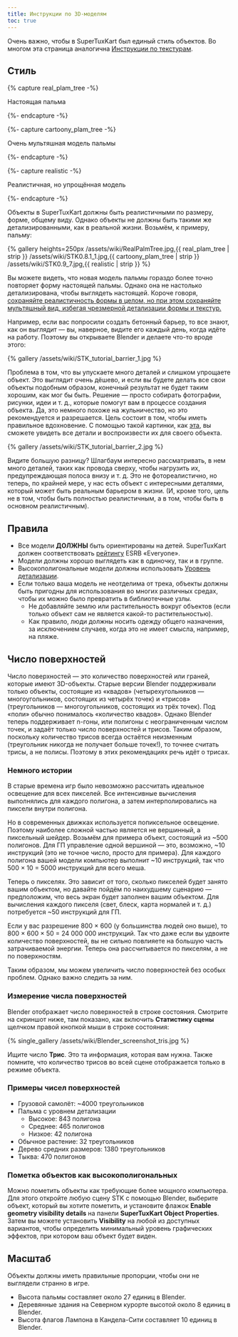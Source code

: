 ```yaml
---
title: Инструкции по 3D-моделям
toc: true
---
```

Очень важно, чтобы в SuperTuxKart был единый стиль объектов. Во многом эта страница аналогична [Инструкции по текстурам](Texture_Guidelines).

## Стиль

{% capture real_plam_tree -%}

Настоящая пальма

{%- endcapture -%}

{%- capture cartoony_plam_tree -%}

Очень мультяшная модель пальмы

{%- endcapture -%}

{%- capture realistic -%}

Реалистичная, но упрощённая модель

{%- endcapture -%}

Объекты в SuperTuxKart должны быть реалистичными по размеру, форме, общему виду. Однако объекты не должны быть такими же детализированными, как в реальной жизни. Возьмём, к примеру, пальму:

{% gallery heights=250px
/assets/wiki/RealPalmTree.jpg,{{ real_plam_tree | strip }}
/assets/wiki/STK0.8.1_1.jpg,{{ cartoony_plam_tree | strip }}
/assets/wiki/STK0.9_7.jpg,{{ realistic | strip }}
%}

Вы можете видеть, что новая модель пальмы гораздо более точно повторяет форму настоящей пальмы. Однако она не настолько детализирована, чтобы выглядеть настоящей. Короче говоря, <u>сохраняйте реалистичность формы в целом, но при этом сохраняйте мультяшный вид, избегая чрезмерной детализации формы и текстур.</u>

Например, если вас попросили создать бетонный барьер, то все знают, как он выглядит — вы, наверное, видите его каждый день, когда идёте на работу. Поэтому вы открываете Blender и делаете что-то вроде этого:

{% gallery
/assets/wiki/STK_tutorial_barrier_1.jpg
%}

Проблема в том, что вы упускаете много деталей и слишком упрощаете объект. Это выглядит очень дёшево, и если вы будете делать все свои объекты подобным образом, конечный результат не будет таким хорошим, как мог бы быть. Решение — просто собирать фотографии, рисунки, идеи и т. д., которые помогут вам в процессе создания объекта. Да, это немного похоже на жульничество, но это рекомендуется и разрешается. Цель состоит в том, чтобы иметь правильное вдохновение. С помощью такой картинки, как [эта](https://upload.wikimedia.org/wikipedia/commons/thumb/9/9e/BarreiraNewJersey.JPG/1280px-BarreiraNewJersey.JPG), вы сможете увидеть все детали и воспроизвести их для своего объекта.

{% gallery
/assets/wiki/STK_tutorial_barrier_2.jpg
%}

Видите большую разницу? Шлагбаум интересно рассматривать, в нем много деталей, таких как провода сверху, чтобы нагрузить их, предупреждающая полоса внизу и т. д. Это не фотореалистично, но теперь, по крайней мере, у нас есть объект с интересными деталями, который может быть реальным барьером в жизни. (И, кроме того, цель не в том, чтобы быть полностью реалистичным, а в том, чтобы быть в основном реалистичным).

## Правила

* Все модели **ДОЛЖНЫ** быть ориентированы на детей. SuperTuxKart должен соответствовать [рейтингу](ru.wikipedia.org/wiki/Entertainment_Software_Rating_Board#Описание) ESRB «Everyone».
* Модели должны хорошо выглядеть как в одиночку, так и в группе.
* Высокополигональные модели должны использовать [Уровень детализации](Level_of_Detail).
* Если только ваша модель не неотделима от трека, объекты должны быть пригодны для использования во многих различных средах, чтобы их можно было превратить в библиотечные узлы.
    * Не добавляйте землю или растительность вокруг объектов (если только объект сам не является какой-то растительностью).
    * Как правило, люди должны носить одежду общего назначения, за исключением случаев, когда это не имеет смысла, например, на пляже.

## Число поверхностей

Число поверхностей — это количество поверхностей или граней, которые имеют 3D-объекты. Старые версии Blender поддерживали только объекты, состоящие из «квадов» (четырехугольников — многоугольников, состоящих из четырёх точек) и «трисов» (треугольников — многоугольников, состоящих из трёх точек). Под «поли» обычно понималось «количество квадов». Однако Blender теперь поддерживает n-гоны, или полигоны с неограниченным числом точек, и задаёт только число поверхностей и трисов. Таким образом, поскольку количество трисов всегда остаётся неизменным (треугольник никогда не получает больше точек!), то точнее считать трисы, а не полисы. Поэтому в этих рекомендациях речь идёт о трисах.

### Немного истории

В старые времена игр было невозможно рассчитать идеальное освещение для всех пикселей. Все интенсивные вычисления выполнялись для каждого полигона, а затем интерполировались на пиксели внутри полигона.

Но в современных движках используется попиксельное освещение. Поэтому наиболее сложной частью является не вершинный, а пиксельный шейдер. Возьмём для примера объект, состоящий из ~500 полигонов. Для ГП управление одной вершиной — это, возможно, ~10 инструкций (это не точное число, просто для примера). Для каждого полигона вашей модели компьютер выполнит ~10 инструкций, так что 500 × 10 = 5000 инструкций для всего меша.

Теперь о пикселях. Это зависит от того, сколько пикселей будет занято вашим объектом, но давайте пойдём по наихудшему сценарию — предположим, что весь экран будет заполнен вашим объектом. Для вычисления каждого пикселя (свет, блеск, карта нормалей и т. д.) потребуется ~50 инструкций для ГП.

Если у вас разрешение 800 × 600 (у большинства людей оно выше), то 800 × 600 × 50 = 24 000 000 инструкций. Так что даже если вы удвоите количество поверхностей, вы не сильно повлияете на большую часть затрачиваемой энергии. Теперь она рассчитывается по пикселям, а не по поверхностям.

Таким образом, мы можем увеличить число поверхностей без особых проблем. Однако важно следить за ним.

### Измерение числа поверхностей

Blender отображает число поверхностей в строке состояния.  Смотрите на скриншот ниже, там показано, как включить **Статистику сцены** щелчком правой кнопкой мыши в строке состояния:

{% single_gallery
/assets/wiki/Blender_screenshot_tris.jpg
%}

Ищите число **Трис**. Это та информация, которая вам нужна. Также помните, что количество трисов во всей сцене отображается только в режиме объекта.

### Примеры чисел поверхностей

* Грузовой самолёт: ~4000 треугольников
* Пальма с уровнем детализации
    * Высокое: 843 полигона
    * Среднее: 465 полигонов
    * Низкое: 42 полигона
* Обычное растение: 32 треугольников
* Дерево средних размеров: 1380 треугольников
* Тыква: 470 полигонов

### Пометка объектов как высокополигональных

Можно пометить объекты как требующие более мощного компьютера. Для этого откройте любую сцену STK с помощью Blender, выберите объект, который вы хотите пометить, и установите флажок **Enable geometry visibility details** на панели **SuperTuxKart Object Properties**. Затем вы можете установить **Visibility** на любой из доступных вариантов, чтобы определить минимальный уровень графических эффектов, при котором ваш объект будет виден.

## Масштаб

Объекты должны иметь правильные пропорции, чтобы они не выглядели странно в игре.

* Высота пальмы составляет около 27 единиц в Blender.
* Деревянные здания на Северном курорте высотой около 8 единиц в Blender.
* Высота флагов Лампона в Кандела-Сити составляет 10 единиц в Blender.
